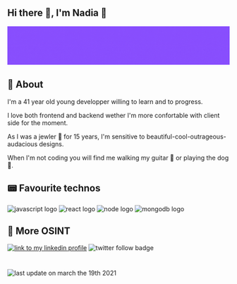 ## Hi there :wave:, I'm Nadia :space_invader:



![nadia medkouri fullstack javascript store header](./img/storeheader.gif)

## :round_pushpin: About 

 I'm a 41 year old young developper willing to learn and to progress.

I love both frontend and backend wether I'm more confortable with client side for the moment.

As I was a jewler :gem: for 15 years, I'm sensitive to beautiful-cool-outrageous-audacious designs.

When I'm not coding you will find me walking my guitar :guitar: or playing the dog :dromedary_camel:.

## :pager: Favourite technos 
![javascript logo](https://img.shields.io/static/v1?logo=javascript&label=&message=javascript&color=gray)
![react logo](https://img.shields.io/static/v1?logo=react&label=&message=react&color=grey)
![node logo](https://img.shields.io/static/v1?logo=node.js&label=&message=node&color=white)
![mongodb logo](https://img.shields.io/static/v1?logo=MongoDB&label=&message=mongodb&color=white)

<!-- 
## :panda_face: The WWF Game : 

>
:hatched_chick::baby_chick::hatching_chick: :ocean: :crocodile:
>

In order to save the chicks, offer me a position.
>
I'm :statue_of_liberty: for the moment, so don't hesitate :fishing_pole_and_fish: !  -->
## :telescope: More OSINT

 >
 [![link to my linkedin profile](https://img.shields.io/static/v1?logo=linkedin&label=&message=linkedin&color=blue)](https://www.linkedin.com/in/nadiamedkouri/)
  ![twitter follow badge](https://img.shields.io/twitter/follow/MedkouriNadia?style=social)
 #
 ![last update on march the 19th 2021](https://img.shields.io/badge/last%20update-march%2024th%202021-green)

